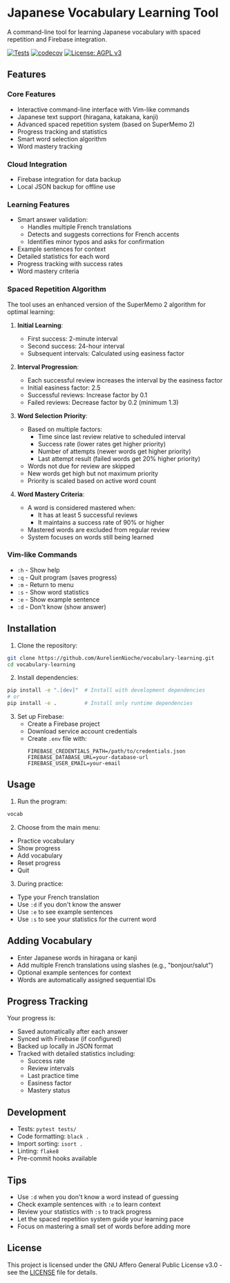 # Japanese Vocabulary Learning Tool

A command-line tool for learning Japanese vocabulary with spaced repetition and Firebase integration.

[![Tests](https://github.com/AurelienNioche/vocabulary-learning/actions/workflows/test.yml/badge.svg)](https://github.com/AurelienNioche/vocabulary-learning/actions/workflows/test.yml)
[![codecov](https://codecov.io/gh/AurelienNioche/vocabulary-learning/branch/main/graph/badge.svg)](https://codecov.io/gh/AurelienNioche/vocabulary-learning)
[![License: AGPL v3](https://img.shields.io/badge/License-AGPL_v3-blue.svg)](https://www.gnu.org/licenses/agpl-3.0)

## Features

### Core Features
- Interactive command-line interface with Vim-like commands
- Japanese text support (hiragana, katakana, kanji)
- Advanced spaced repetition system (based on SuperMemo 2)
- Progress tracking and statistics
- Smart word selection algorithm
- Word mastery tracking

### Cloud Integration
- Firebase integration for data backup
- Local JSON backup for offline use

### Learning Features
- Smart answer validation:
  - Handles multiple French translations
  - Detects and suggests corrections for French accents
  - Identifies minor typos and asks for confirmation
- Example sentences for context
- Detailed statistics for each word
- Progress tracking with success rates
- Word mastery criteria

### Spaced Repetition Algorithm
The tool uses an enhanced version of the SuperMemo 2 algorithm for optimal learning:

1. **Initial Learning**:
   - First success: 2-minute interval
   - Second success: 24-hour interval
   - Subsequent intervals: Calculated using easiness factor

2. **Interval Progression**:
   - Each successful review increases the interval by the easiness factor
   - Initial easiness factor: 2.5
   - Successful reviews: Increase factor by 0.1
   - Failed reviews: Decrease factor by 0.2 (minimum 1.3)

3. **Word Selection Priority**:
   - Based on multiple factors:
     - Time since last review relative to scheduled interval
     - Success rate (lower rates get higher priority)
     - Number of attempts (newer words get higher priority)
     - Last attempt result (failed words get 20% higher priority)
   - Words not due for review are skipped
   - New words get high but not maximum priority
   - Priority is scaled based on active word count

4. **Word Mastery Criteria**:
   - A word is considered mastered when:
     - It has at least 5 successful reviews
     - It maintains a success rate of 90% or higher
   - Mastered words are excluded from regular review
   - System focuses on words still being learned

### Vim-like Commands
- `:h` - Show help
- `:q` - Quit program (saves progress)
- `:m` - Return to menu
- `:s` - Show word statistics
- `:e` - Show example sentence
- `:d` - Don't know (show answer)

## Installation

1. Clone the repository:
```bash
git clone https://github.com/AurelienNioche/vocabulary-learning.git
cd vocabulary-learning
```

2. Install dependencies:
```bash
pip install -e ".[dev]"  # Install with development dependencies
# or
pip install -e .         # Install only runtime dependencies
```

3. Set up Firebase:
   - Create a Firebase project
   - Download service account credentials
   - Create `.env` file with:
     ```
     FIREBASE_CREDENTIALS_PATH=/path/to/credentials.json
     FIREBASE_DATABASE_URL=your-database-url
     FIREBASE_USER_EMAIL=your-email
     ```

## Usage

1. Run the program:
```bash
vocab
```

2. Choose from the main menu:
- Practice vocabulary
- Show progress
- Add vocabulary
- Reset progress
- Quit

3. During practice:
- Type your French translation
- Use `:d` if you don't know the answer
- Use `:e` to see example sentences
- Use `:s` to see your statistics for the current word

## Adding Vocabulary

- Enter Japanese words in hiragana or kanji
- Add multiple French translations using slashes (e.g., "bonjour/salut")
- Optional example sentences for context
- Words are automatically assigned sequential IDs

## Progress Tracking

Your progress is:
- Saved automatically after each answer
- Synced with Firebase (if configured)
- Backed up locally in JSON format
- Tracked with detailed statistics including:
  - Success rate
  - Review intervals
  - Last practice time
  - Easiness factor
  - Mastery status

## Development

- Tests: `pytest tests/`
- Code formatting: `black .`
- Import sorting: `isort .`
- Linting: `flake8`
- Pre-commit hooks available

## Tips

- Use `:d` when you don't know a word instead of guessing
- Check example sentences with `:e` to learn context
- Review your statistics with `:s` to track progress
- Let the spaced repetition system guide your learning pace
- Focus on mastering a small set of words before adding more

## License

This project is licensed under the GNU Affero General Public License v3.0 - see the [LICENSE](LICENSE) file for details.